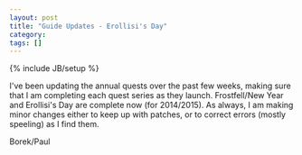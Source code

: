 ```yaml
---
layout: post
title: "Guide Updates - Erollisi's Day"
category: 
tags: []
---
```

{% include JB/setup %}

I've been updating the annual quests over the past few weeks, making sure that I am completing each quest series as they launch.  Frostfell/New Year and Erollisi's Day are complete now (for 2014/2015).  As always, I am making minor changes either to keep up with patches, or to correct errors (mostly speeling) as I find them.

Borek/Paul
